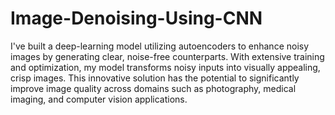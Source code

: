 # Image-Denoising-Using-CNN
I've built a deep-learning model utilizing autoencoders to enhance noisy images by generating clear, noise-free counterparts. With extensive training and optimization, my model transforms noisy inputs into visually appealing, crisp images. This innovative solution has the potential to significantly improve image quality across domains such as photography, medical imaging, and computer vision applications.
